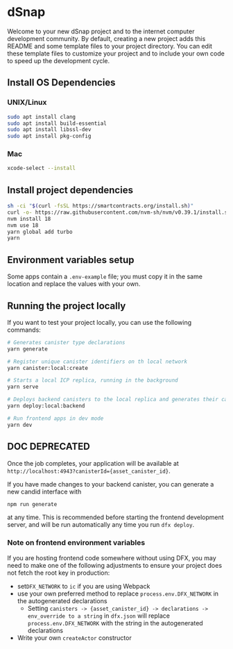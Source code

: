 # dSnap

Welcome to your new dSnap project and to the internet computer development community. By default, creating a new project adds this README and some template files to your project directory. You can edit these template files to customize your project and to include your own code to speed up the development cycle.

## Install OS Dependencies

### UNIX/Linux

```bash
sudo apt install clang
sudo apt install build-essential
sudo apt install libssl-dev
sudo apt install pkg-config
```

### Mac

```bash
xcode-select --install
```

## Install project dependencies

```bash
sh -ci "$(curl -fsSL https://smartcontracts.org/install.sh)"
curl -o- https://raw.githubusercontent.com/nvm-sh/nvm/v0.39.1/install.sh | bash
nvm install 18
nvm use 18
yarn global add turbo
yarn
```

## Environment variables setup

Some apps contain a `.env-example` file; you must copy it in the same location and replace the values with your own.

## Running the project locally

If you want to test your project locally, you can use the following commands:

```bash
# Generates canister type declarations
yarn generate

# Register unique canister identifiers on th local network
yarn canister:local:create

# Starts a local ICP replica, running in the background
yarn serve

# Deploys backend canisters to the local replica and generates their candid interface
yarn deploy:local:backend

# Run frontend apps in dev mode
yarn dev
```

## DOC DEPRECATED

Once the job completes, your application will be available at `http://localhost:4943?canisterId={asset_canister_id}`.

If you have made changes to your backend canister, you can generate a new candid interface with

```bash
npm run generate
```

at any time. This is recommended before starting the frontend development server, and will be run automatically any time you run `dfx deploy`.

### Note on frontend environment variables

If you are hosting frontend code somewhere without using DFX, you may need to make one of the following adjustments to ensure your project does not fetch the root key in production:

- set`DFX_NETWORK` to `ic` if you are using Webpack
- use your own preferred method to replace `process.env.DFX_NETWORK` in the autogenerated declarations
  - Setting `canisters -> {asset_canister_id} -> declarations -> env_override to a string` in `dfx.json` will replace `process.env.DFX_NETWORK` with the string in the autogenerated declarations
- Write your own `createActor` constructor
